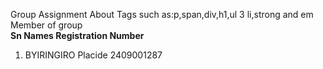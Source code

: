 Group Assignment About Tags such as:p,span,div,h1,ul 3 li,strong and em <br>
Member of group <br>
<b> Sn Names             Registration Number </b> <br>
1. BYIRINGIRO Placide 2409001287
